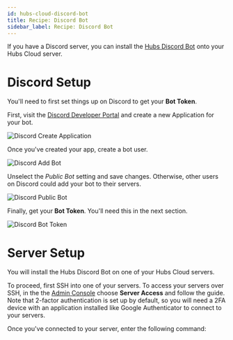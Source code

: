 ```yaml
---
id: hubs-cloud-discord-bot
title: Recipe: Discord Bot
sidebar_label: Recipe: Discord Bot
---
```


If you have a Discord server, you can install the [Hubs Discord Bot](./hubs-discord-bot.md) onto your Hubs Cloud server. 

# Discord Setup

You'll need to first set things up on Discord to get your **Bot Token**.

First, visit the [Discord Developer Portal](https://discordapp.com/developers/applications/) and create a new Application for your bot.

![Discord Create Application](img/discord-create-app.png)

Once you've created your app, create a bot user.

![Discord Add Bot](img/discord-add-bot.png)

Unselect the *Public Bot* setting and save changes. Otherwise, other users on Discord could add your bot to their servers.

![Discord Public Bot](img/discord-public-bot.png)

Finally, get your **Bot Token**. You'll need this in the next section.

![Discord Bot Token](img/discord-bot-token.png)

# Server Setup

You will install the Hubs Discord Bot on one of your Hubs Cloud servers.

To proceed, first SSH into one of your servers. To access your servers over SSH, in the the [Admin Console](./hubs-cloud-getting-started.md) choose **Server Access** and follow the guide. Note that 2-factor authentication is set up by default, so you will need a 2FA device with an application installed like Google Authenticator to connect to your servers.

Once you've connected to your server, enter the following command:

